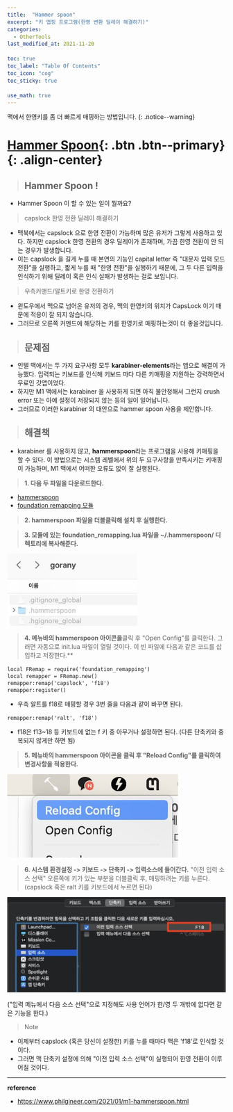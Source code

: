 ```yaml
---
title:  "Hammer spoon"
excerpt: "키 맵핑 프로그램(한영 변환 딜레이 해결하기)"
categories:
  - OtherTools
last_modified_at: 2021-11-20

toc: true
toc_label: "Table Of Contents"
toc_icon: "cog"
toc_sticky: true

use_math: true
---
```


 맥에서 한영키를 좀 더 빠르게 매핑하는 방법입니다.
{: .notice--warning}

# [Hammer Spoon](#link){: .btn .btn--primary}{: .align-center}

> ## Hammer Spoon ! 

- Hammer Spoon 이 할 수 있는 일이 뭘까요? 

> capslock 한영 전환 딜레이 해결하기

- 맥북에서는 capslock 으로 한영 전환이 가능하며 많은 유저가 그렇게 사용하고 있다. 하지만 capslock 한영 전환의 경우 딜레이가 존재하며, 가끔 한영 전환이 안 되는 경우가 발생합니다.
- 이는 capslock 을 길게 누를 때 본연의 기능인 capital letter 즉 "대문자 입력 모드 전환"을 실행하고, 짧게 누를 때 "한영 전환"을 실행하기 때문에, 그 두 다른 입력을 인식하기 위해 딜레이 혹은 인식 실패가 발생하는 걸로 보입니다. 

> 우측커맨드/알트키로 한영 전환하기 

- 윈도우에서 맥으로 넘어온 유저의 경우, 맥의 한영키의 위치가 CapsLock 이기 때문에 적응이 잘 되지 않습니다.
- 그러므로 오른쪽 커멘드에 해당하는 키를 한영키로 매핑하는것이 더 좋을것입니다. 

> ## 문제점

- 인텔 맥에서는 두 가지 요구사항 모두 **karabiner-elements**라는 앱으로 해결이 가능했다. 입력되는 키보드를 인식해 키보드 마다 다른 키매핑을 지원하는 강력하면서 무료인 갓앱이었다.
- 하지만 M1 맥에서는 karabiner 을 사용하게 되면 아직 불안정해서 그런지 crush error 또는 아예 설정이 저장되지 않는 등의 일이 일어납니다. 
- 그러므로 이러한 karabiner 의 대안으로 hammer spoon 사용을 제안합니다. 

> ## 해결책

- karabiner 를 사용하지 않고, **hammerspoon**라는 프로그램을 사용해 키매핑을 할 수 있다. 이 방법으로는 시스템 레벨에서 위의 두 요구사항을 만족시키는 키매핑이 가능하며, M1 맥에서 어떠한 오류도 없이 잘 실행된다.

> **1. 다음 두 파일을 다운로드한다.**

-  [hammerspoon](http://www.hammerspoon.org/)
-  [foundation remapping 모듈](https://github.com/hetima/hammerspoon-foundation_remapping)

> **2. hammerspoon 파일을 더블클릭해 설치 후 실행한다.**

> **3. 모듈에 있는 foundation_remapping.lua 파일을 ~/.hammerspoon/ 디렉토리에 복사해준다.**

![jpg](/assets/images/Program/33_4.jpg)

> **4. 메뉴바의 hammerspoon 아이콘을**클릭 후 "Open Config"를 클릭한다. 그러면 자동으로 init.lua 파일이 열릴 것이다. 이 빈 파일에 다음과 같은 코드를 삽입하고 저장한다.**

```
local FRemap = require('foundation_remapping')
local remapper = FRemap.new()
remapper:remap('capslock', 'f18')
remapper:register()
```

- 우측 알트를 f18로 매핑할 경우 3번 줄을 다음과 같이 바꾸면 된다.

```
remapper:remap('ralt', 'f18')
```

- f18은 f13~18 등 키보드에 없는 f 키 중 아무거나 설정하면 된다. (다른 단축키와 중복되지 않게만 하면 됨)

> **5. 메뉴바의 hammerspoon 아이콘을 클릭 후 "Reload Config"를 클릭하여 변경사항을 적용한다.**

![jpg](/assets/images/Program/33_2.jpg)

> **6. 시스템 환경설정 -> 키보드 -> 단축키 -> 입력소스에 들어간다.**
> "이전 입력 소스 선택" 오른쪽에 키가 있는 부분을 더블클릭 후, 매핑하려는 키를 누른다. (capslock 혹은 ralt 키를 키보드에서 누르면 된다)

![jpg](/assets/images/Program/33_3.jpg)

("입력 메뉴에서 다음 소스 선택"으로 지정해도 사용 언어가 한/영 두 개밖에 없다면 같은 기능을 한다.)

> Note

- 이제부터 capslock (혹은 당신이 설정한) 키를 누를 때마다 맥은 'f18'로 인식할 것이다. 
- 그러면 맥 단축키 설정에 의해 "이전 입력 소스 선택"이 실행되어 한영 전환이 이루어질 것이다.

---

**reference**

- <https://www.philgineer.com/2021/01/m1-hammerspoon.html>





